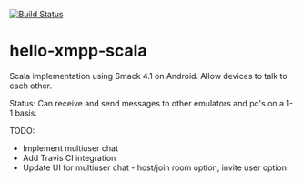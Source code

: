 [![Build Status](https://travis-ci.org/briangathright/hello-xmpp-app.svg?branch=master)](https://travis-ci.org/briangathright/hello-xmpp-app)
# hello-xmpp-scala 

Scala implementation using Smack 4.1 on Android. Allow devices to talk to each other.

Status: Can receive and send messages to other emulators and pc's on a 1-1 basis.

TODO:
* Implement multiuser chat 
* Add Travis CI integration
* Update UI for multiuser chat - host/join room option, invite user option
